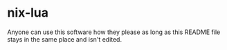 # nix-lua
Anyone can use this software how they please as long as this README file stays in the same place and isn't edited.
